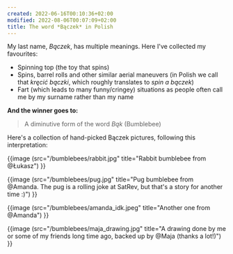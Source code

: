 ```yaml
---
created: 2022-06-16T00:10:36+02:00
modified: 2022-08-06T00:07:09+02:00
title: The word *Bączek* in Polish
---
```


My last name, *Bączek*, has multiple meanings. Here I've collected my favourites:

- Spinning top (the toy that spins)
- Spins, barrel rolls and other similar aerial maneuvers (in Polish we call that *kręcić bączki*, which roughly translates to *spin a bączek*)
- Fart (which leads to many funny/cringey) situations as people often call me by my surname rather than my name


**And the winner goes to:**

> A diminutive form of the word *Bąk* (Bumblebee)

Here's a collection of hand-picked Bączek pictures, following this interpretation:


{{image (src="/bumblebees/rabbit.jpg" title="Rabbit bumblebee from @Łukasz") }}

{{image (src="/bumblebees/pug.jpg" title="Pug bumblebee from @Amanda. The pug is a rolling joke at SatRev, but that's a story for another time :)") }}

{{image (src="/bumblebees/amanda_idk.jpeg" title="Another one from @Amanda") }}

{{image (src="/bumblebees/maja_drawing.jpg" title="A drawing done by me or some of my friends long time ago, backed up by @Maja (thanks a lot!)") }}

